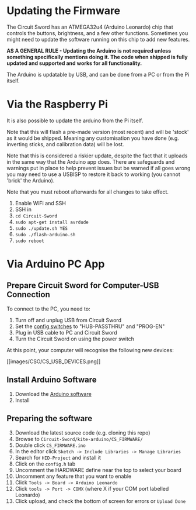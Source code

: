 # Updating the Firmware
The Circuit Sword has an ATMEGA32u4 (Arduino Leonardo) chip that controls the buttons, brightness, and a few other functions. Sometimes you might need to update the software running on this chip to add new features.

**AS A GENERAL RULE - Updating the Arduino is not required unless something specifically mentions doing it. The code when shipped is fully updated and supported and works for all functionality.**

The Arduino is updatable by USB, and can be done from a PC or from the Pi itself.

# Via the Raspberry Pi
It is also possible to update the arduino from the Pi itself.

Note that this will flash a pre-made version (most recent) and will be 'stock' as it would be shipped. Meaning any customisation you have done (e.g. inverting sticks, and calibration data) will be lost.

Note that this is considered a riskier update, despite the fact that it uploads in the same way that the Arduino app does. There are safeguards and warnings put in place to help prevent issues but be warned if all goes wrong you may need to use a USBISP to restore it back to working (you cannot 'brick' the Arduino).

Note that you must reboot afterwards for all changes to take effect.

1. Enable WiFi and SSH
2. SSH in
3. `cd Circuit-Sword`
4. `sudo apt-get install avrdude`
5. `sudo ./update.sh YES`
6. `sudo ./flash-arduino.sh`
7. `sudo reboot`

# Via Arduino PC App
## Prepare Circuit Sword for Computer-USB Connection
To connect to the PC, you need to:

1. Turn off and unplug USB from Circuit Sword
2. Set the [config switches](https://github.com/kiteretro/Circuit-Sword/wiki/Configuration-Switches) to "HUB-PASSTHRU" and "PROG-EN"
3. Plug in USB cable to PC and Circuit Sword
4. Turn the Circuit Sword on using the power switch

At this point, your computer will recognise the following new devices:

[[images/CSO/CS_USB_DEVICES.png]]

## Install Arduino Software
1. Download the [Arduino software](https://www.arduino.cc/en/Main/Software)
2. Install

## Preparing the software
3. Download the latest source code (e.g. cloning this repo)
4. Browse to `Circuit-Sword/kite-arduino/CS_FIRMWARE/`
5. Double click `CS_FIRMWARE.ino`
6. In the editor click `Sketch -> Include Libraries -> Manage Libraries`
7. Search for `HID-Project` and install it
8. Click on the `config.h` tab
9. Uncomment the HARDWARE define near the top to select your board
10. Uncomment any feature that you want to enable
11. Click `Tools -> Board -> Arduino Leonardo`
12. Click `tools -> Port -> COMX` (where X if your COM port labelled Leonardo)
13. Click upload, and check the bottom of screen for errors or `Upload Done`